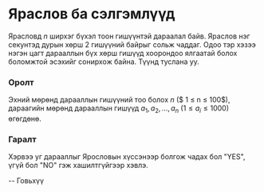 Яраслов ба сэлгэмлүүд
=====================
Ярасловд $n$ ширхэг бүхэл тоон гишүүнтэй дараалал байв. Яраслов нэг секунтэд
дурын хөрш $2$ гишүүний байрыг сольж чаддаг. Одоо тэр хэзээ нэгэн цагт дарааллын
бүх хөрш гишүүд хоорондоо ялгаатай болох боломжтой эсэхийг сонирхож байна. Түүнд
туслана уу.


### Оролт
Эхний мөрөнд дарааллын гишүүний тоо болох $n$ ($ 1 ≤ n ≤ 100$), дараагийн мөрөнд
дарааллын гишүүд $a_1, a_2, ... , a_n$ ($1 ≤ a_i ≤ 1000$) өгөгдөнө.


### Гаралт
Хэрвээ уг дарааллыг Ярословын хүссэнээр болгож чадах бол "YES", үгүй бол "NO"
гэж хашилтгүйгээр хэвлэ.

-- Говьхүү
